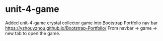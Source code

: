 # unit-4-game
Added unit-4-game crystal collector game into Bootstrap Portfolio nav bar https://yzhouyzhou.github.io/Bootstrap-Portfolio/
From navbar -> game -> new tab to open the game.